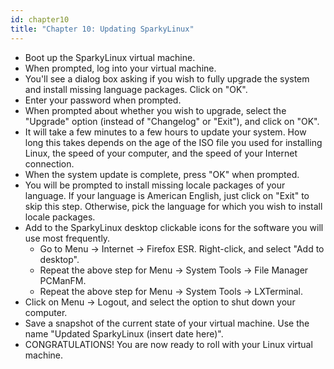 ```yaml
---
id: chapter10
title: "Chapter 10: Updating SparkyLinux"
---
```


* Boot up the SparkyLinux virtual machine.
* When prompted, log into your virtual machine.
* You'll see a dialog box asking if you wish to fully upgrade the system and install missing language packages.  Click on "OK".
* Enter your password when prompted.
* When prompted about whether you wish to upgrade, select the "Upgrade" option (instead of "Changelog" or "Exit"), and click on "OK".
* It will take a few minutes to a few hours to update your system.  How long this takes depends on the age of the ISO file you used for installing Linux, the speed of your computer, and the speed of your Internet connection.
* When the system update is complete, press "OK" when prompted.
* You will be prompted to install missing locale packages of your language.  If your language is American English, just click on "Exit" to skip this step.  Otherwise, pick the language for which you wish to install locale packages.
* Add to the SparkyLinux desktop clickable icons for the software you will use most frequently.
  * Go to Menu -> Internet -> Firefox ESR.  Right-click, and select "Add to desktop".
  * Repeat the above step for Menu -> System Tools -> File Manager PCManFM.
  * Repeat the above step for Menu -> System Tools -> LXTerminal.
* Click on Menu -> Logout, and select the option to shut down your computer.
* Save a snapshot of the current state of your virtual machine.  Use the name "Updated SparkyLinux (insert date here)".
* CONGRATULATIONS!  You are now ready to roll with your Linux virtual machine.
